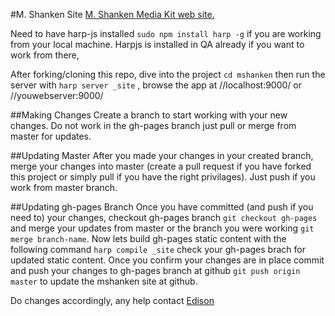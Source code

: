 #M. Shanken Site
[M. Shanken Media Kit web site.](http://www.mshanken.com)

Need to have harp-js installed ```sudo npm install harp -g``` if you are working from your local machine. Harpjs is installed in QA already if you want to work from there,

After forking/cloning this repo, dive into the project ```cd mshanken``` then run the server with ```harp server _site``` , browse the app at //localhost:9000/ or //youwebserver:9000/

##Making Changes
Create a branch to start working with your new changes. Do not work in the gh-pages branch just pull or merge from master for updates.

##Updating Master
After you made your changes in your created branch, merge your changes into master (create a pull request if you have forked this project or simply pull if you have the right privilages). Just push if you work from master branch.

##Updating gh-pages Branch
Once you have committed (and push if you need to) your changes, checkout gh-pages branch ```git checkout gh-pages``` and merge your updates from master or the branch you were working ```git merge branch-name```. Now lets build gh-pages static content with the following command ```harp compile _site``` check your gh-pages brach for updated static content. Once you confirm your changes are in place commit and push your changes to gh-pages branch at github ```git push origin master``` to update the mshanken site at github.


Do changes accordingly, any help contact [Edison](mailto:eleon@mshanken.com)
